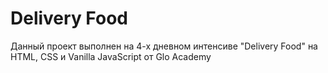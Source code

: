 # Delivery Food
Данный проект выполнен на 4-х дневном интенсиве "Delivery Food" на HTML, CSS и Vanilla JavaScript от Glo Academy


